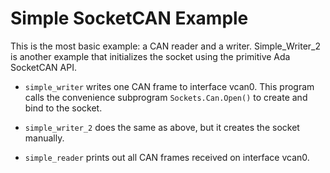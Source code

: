 # Simple SocketCAN Example

This is the most basic example: a CAN reader and a writer.
Simple_Writer_2 is another example that initializes the socket using
the primitive Ada SocketCAN API.

* ```simple_writer``` writes one CAN frame to interface vcan0. This
program calls the convenience subprogram ```Sockets.Can.Open()``` to
create and bind to the socket.

* ```simple_writer_2``` does the same as above, but it creates the
socket manually.

* ```simple_reader``` prints out all CAN frames received on interface
vcan0.
